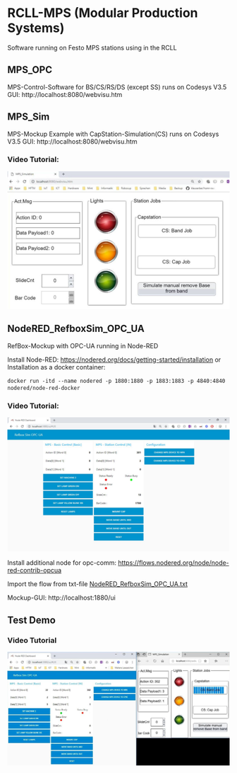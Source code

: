 # RCLL-MPS (Modular Production Systems)
Software running on Festo MPS stations using in the RCLL

## MPS_OPC
MPS-Control-Software for BS/CS/RS/DS (except SS) runs on Codesys V3.5
GUI: http://localhost:8080/webvisu.htm

## MPS_Sim
MPS-Mockup Example with CapStation-Simulation(CS) runs on Codesys V3.5
GUI: http://localhost:8080/webvisu.htm
 
### Video Tutorial:
[![MPS Sim Installation](./doc/MPSSim.jpg)](./doc/MPSSim.mp4)

## NodeRED_RefboxSim_OPC_UA
RefBox-Mockup with OPC-UA running in Node-RED

Install Node-RED: https://nodered.org/docs/getting-started/installation
or
Installation as a docker container:
```
docker run -itd --name nodered -p 1880:1880 -p 1883:1883 -p 4840:4840 nodered/node-red-docker
```

### Video Tutorial:
[![RefBoxSim Installation](./doc/RefBoxSim.jpg)](./doc/RefBoxSim.mp4)

Install additional node for opc-comm: https://flows.nodered.org/node/node-red-contrib-opcua

Import the flow from txt-file [NodeRED_RefboxSim_OPC_UA.txt](./NodeRED_RefboxSim_OPC_UA.txt)

Mockup-GUI: http://localhost:1880/ui


## Test Demo

### Video Tutorial
[![RefBoxSim Installation](./doc/RunDemo.jpg)](./doc/RunDemo.mp4)